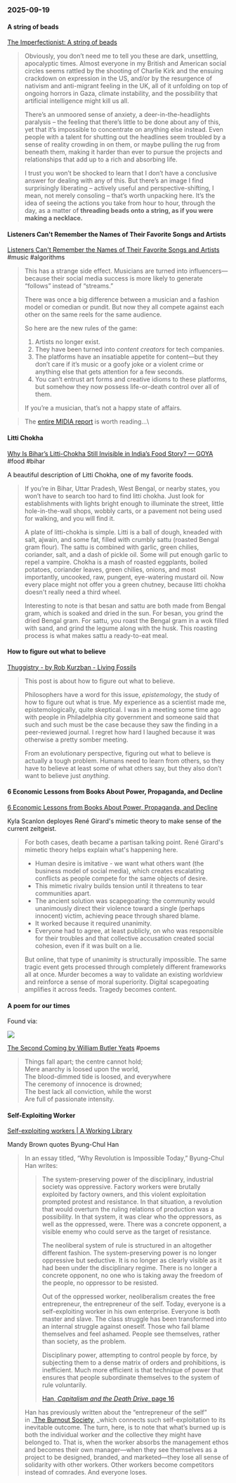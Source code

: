 ### 2025-09-19

#### A string of beads
[The Imperfectionist: A string of beads](https://ckarchive.com/b/75u7h8h699kkzb6rgg7rlawl85666tnhordn0)

> Obviously, you don’t need me to tell you these are dark, unsettling, apocalyptic times. Almost everyone in my British and American social circles seems rattled by the shooting of Charlie Kirk and the ensuing crackdown on expression in the US, and/or by the resurgence of nativism and anti-migrant feeling in the UK, all of it unfolding on top of ongoing horrors in Gaza, climate instability, and the possibility that artificial intelligence might kill us all.
> 
> There’s an unmoored sense of anxiety, a deer-in-the-headlights paralysis – the feeling that there’s little to be done about any of this, yet that it’s impossible to concentrate on anything else instead. Even people with a talent for shutting out the headlines seem troubled by a sense of reality crowding in on them, or maybe pulling the rug from beneath them, making it harder than ever to pursue the projects and relationships that add up to a rich and absorbing life.
> 
> I trust you won’t be shocked to learn that I don’t have a conclusive answer for dealing with any of this. But there’s an image I find surprisingly liberating – actively useful and perspective-shifting, I mean, not merely consoling – that’s worth unpacking here. It’s the idea of seeing the actions you take from hour to hour, through the day, as a matter of **threading beads onto a string, as if you were making a necklace.**

#### Listeners Can't Remember the Names of Their Favorite Songs and Artists
[Listeners Can't Remember the Names of Their Favorite Songs and Artists](https://www.honest-broker.com/p/listeners-cant-remember-the-names) #music #algorithms 

> This has a strange side effect. Musicians are turned into influencers—because their social media success is more likely to generate “follows” instead of “streams.”
> 
> There was once a big difference between a musician and a fashion model or comedian or pundit. But now they all compete against each other on the same reels for the same audience.
> 
> So here are the new rules of the game:
> 
> 1. Artists no longer exist.
> 2. They have been turned into _content creators_ for tech companies.
> 3. The platforms have an insatiable appetite for content—but they don’t care if it’s music or a goofy joke or a violent crime or anything else that gets attention for a few seconds.
> 4. You can’t entrust art forms and creative idioms to these platforms, but somehow they now possess life-or-death control over all of them.
> 
> If you’re a musician, that’s not a happy state of affairs.

> The [entire MIDIA report](https://www.midiaresearch.com/reports/all-eyes-no-ears-why-virality-is-not-building-fandom) is worth reading…\

#### Litti Chokha
[Why Is Bihar’s Litti-Chokha Still Invisible in India’s Food Story? — GOYA](https://www.goya.in/blog/why-is-bihars-litti-chokha-still-invisible-in-indias-food-story) #food #bihar 

A beautiful description of Litti Chokha, one of my favorite foods.

> If you’re in Bihar, Uttar Pradesh, West Bengal, or nearby states, you won’t have to search too hard to find litti chokha. Just look for establishments with lights bright enough to illuminate the street, little hole-in-the-wall shops, wobbly carts, or a pavement not being used for walking, and you will find it.
> 
> A plate of litti-chokha is simple. Litti is a ball of dough, kneaded with salt, ajwain, and some fat, filled with crumbly sattu (roasted Bengal gram flour). The sattu is combined with garlic, green chilies, coriander, salt, and a dash of pickle oil. Some will put enough garlic to repel a vampire. Chokha is a mash of roasted eggplants, boiled potatoes, coriander leaves, green chilies, onions, and most importantly, uncooked, raw, pungent, eye-watering mustard oil. Now every place might not offer you a green chutney, because litti chokha doesn't really need a third wheel.
> 
> Interesting to note is that besan and sattu are both made from Bengal gram, which is soaked and dried in the sun. For besan, you grind the dried Bengal gram. For sattu, you roast the Bengal gram in a wok filled with sand, and grind the legume along with the husk. This roasting process is what makes sattu a ready-to-eat meal.

#### How to figure out what to believe
[Thuggistry - by Rob Kurzban - Living Fossils](https://thelivingfossils.substack.com/p/thuggistry)

> This post is about how to figure out what to believe.
> 
> Philosophers have a word for this issue, _epistemology_, the study of how to figure out what is true. My experience as a scientist made me, epistemologically, quite skeptical. I was in a meeting some time ago with people in Philadelphia city government and someone said that such and such must be the case because they saw the finding in a peer-reviewed journal. I regret how hard I laughed because it was otherwise a pretty somber meeting.
> 
> From an evolutionary perspective, figuring out what to believe is actually a tough problem. Humans need to learn from others, so they have to believe at least some of what others say, but they also don’t want to believe just _anything_.

#### 6 Economic Lessons from Books About Power, Propaganda, and Decline
[6 Economic Lessons from Books About Power, Propaganda, and Decline](https://kyla.substack.com/p/6-economic-lessons-from-books-about)

Kyla Scanlon deployes René Girard's mimetic theory to make sense of the current zeitgeist.

> For both cases, death became a partisan talking point. René Girard's mimetic theory helps explain what's happening here.
> 
> - Human desire is imitative - we want what others want (the business model of social media), which creates escalating conflicts as people compete for the same objects of desire.
> - This mimetic rivalry builds tension until it threatens to tear communities apart.
> - The ancient solution was scapegoating: the community would unanimously direct their violence toward a single (perhaps innocent) victim, achieving peace through shared blame.
> - It worked because it required unanimity.
> - Everyone had to agree, at least publicly, on who was responsible for their troubles and that collective accusation created social cohesion, even if it was built on a lie.
> 
> But online, that type of unanimity is structurally impossible. The same tragic event gets processed through completely different frameworks all at once. Murder becomes a way to validate an existing worldview and reinforce a sense of moral superiority. Digital scapegoating amplifies it across feeds. Tragedy becomes content.

#### A poem for our times
Found via:

![](https://x.com/bebhuvan/status/1967580570269188452)

[The Second Coming by William Butler Yeats](https://rabbitholes.garden/posts/2025-09-15-the-second-coming-by-william-butler-yeats/) #poems 

> Things fall apart; the centre cannot hold;  
> Mere anarchy is loosed upon the world,  
> The blood-dimmed tide is loosed, and everywhere  
> The ceremony of innocence is drowned;  
> The best lack all conviction, while the worst  
> Are full of passionate intensity.

#### Self-Exploiting Worker
[Self-exploiting workers \| A Working Library](https://aworkinglibrary.com/writing/self-exploiting-workers)

Mandy Brown quotes Byung-Chul Han

> In an essay titled, “Why Revolution is Impossible Today,” Byung-Chul Han writes:
> 
> > The system-preserving power of the disciplinary, industrial society was oppressive. Factory workers were brutally exploited by factory owners, and this violent exploitation prompted protest and resistance. In that situation, a revolution that would overturn the ruling relations of production was a possibility. In that system, it was clear who the oppressors, as well as the oppressed, were. There was a concrete opponent, a visible enemy who could serve as the target of resistance.
> > 
> > The neoliberal system of rule is structured in an altogether different fashion. The system-preserving power is no longer oppressive but seductive. It is no longer as clearly visible as it had been under the disciplinary regime. There is no longer a concrete opponent, no one who is taking away the freedom of the people, no oppressor to be resisted.
> > 
> > Out of the oppressed worker, neoliberalism creates the free entrepreneur, the entrepreneur of the self. Today, everyone is a self-exploiting worker in his own enterprise. Everyone is both master and slave. The class struggle has been transformed into an internal struggle against oneself. Those who fail blame themselves and feel ashamed. People see themselves, rather than society, as the problem.
> > 
> > Disciplinary power, attempting to control people by force, by subjecting them to a dense matrix of orders and prohibitions, is inefficient. Much more efficient is that technique of power that ensures that people subordinate themselves to the system of rule voluntarily.
> > 
> > [Han, _Capitalism and the Death Drive_, page 16](https://aworkinglibrary.com/reading/capitalism-and-the-death-drive)
> 
> Han has previously written about the “entrepreneur of the self” in _[The Burnout Society](https://aworkinglibrary.com/reading/burnout-society), _which connects such self-exploitation to its inevitable outcome. The turn, here, is to note that what’s burned up is both the individual worker _and_ the collective they might have belonged to. That is, when the worker absorbs the management ethos and becomes their own manager—when they see themselves as a project to be designed, branded, and marketed—they lose all sense of solidarity with other workers. Other workers become competitors instead of comrades. And everyone loses.